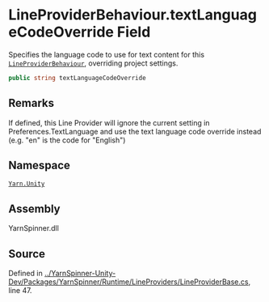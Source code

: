 # LineProviderBehaviour.textLanguageCodeOverride Field
Specifies the language code to use for text content
for this [`LineProviderBehaviour`](/api/csharp/yarn.unity/lineproviderbehaviour.md), overriding
project settings.

```csharp
public string textLanguageCodeOverride
```
## Remarks

If defined, this Line Provider will ignore the current setting
in Preferences.TextLanguage and use the text language code
override instead (e.g. "en" is the code for "English")




## Namespace
[`Yarn.Unity`](/api/csharp/yarn.unity/README.md)

## Assembly
YarnSpinner.dll

## Source
Defined in [../YarnSpinner-Unity-Dev/Packages/YarnSpinner/Runtime/LineProviders/LineProviderBase.cs](https://github.com/YarnSpinnerTool/YarnSpinner-Unity//blob/develop/Runtime/LineProviders/LineProviderBase.cs#L47), line 47.

